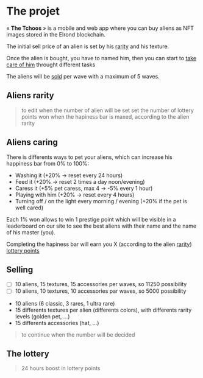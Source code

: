 # The projet  
« **The Tchoos** » is a mobile and web app where you can buy aliens as NFT images stored in the Elrond blockchain.  

The initial sell price of an alien is set by his [rarity](#Aliens-rarity) and his texture.  

Once the alien is bought, you have to named him, then you can start to [take care of him](#Aliens-caring) throught different tasks

The aliens will be [sold](#Selling) per wave with a maximum of 5 waves.

## Aliens rarity
> to edit when the number of alien will be set
> set the number of lottery points won when the hapiness bar is maxed, according to the alien rarity

## Aliens caring
There is differents ways to pet your aliens, which can increase his happiness bar from 0% to 100%:
- Washing it (+20% -> reset every 24 hours)
- Feed it (+20% -> reset 2 times a day noon/evening)
- Caress it (+5% pet caress, max 4 -> -5% every 1 hour)
- Playing with him (+20% -> reset every 4 hours)
- Turning off / on the light every morning / evening (+20% if the pet is well cared) 

Each 1% won allows to win 1 prestige point which will be visible in a leaderboard on our site to see the best aliens with their name and the name of his master (you).

Completing the hapiness bar will earn you X (according to the alien [rarity](#Aliens-rarity)) [lottery points](#The-lottery)

## Selling
- [ ] 10 aliens, 15 textures, 15 accessories per waves, so 11250 possibility
- [ ] 10 aliens, 10 textures, 10 accessories par waves, so 5000 possibility

- 10 aliens (6 classic, 3 rares, 1 ultra rare)
- 15 differents textures per alien (differents colors), with differents rarity levels (golden pet, ...)
- 15 differents accessories (hat, ...)

> to continue when the number will be decided

## The lottery
> 24 hours boost in lottery points